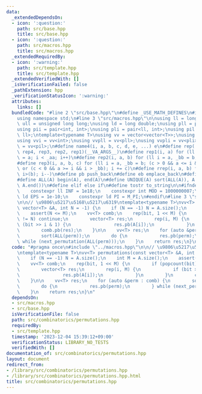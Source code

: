 ```yaml
---
data:
  _extendedDependsOn:
  - icon: ':question:'
    path: src/base.hpp
    title: src/base.hpp
  - icon: ':question:'
    path: src/macros.hpp
    title: src/macros.hpp
  _extendedRequiredBy:
  - icon: ':warning:'
    path: src/template.hpp
    title: src/template.hpp
  _extendedVerifiedWith: []
  _isVerificationFailed: false
  _pathExtension: hpp
  _verificationStatusIcon: ':warning:'
  attributes:
    links: []
  bundledCode: "#line 2 \"src/base.hpp\"\n#define _USE_MATH_DEFINES\n#include <bits/stdc++.h>\n\
    using namespace std;\n#line 3 \"src/macros.hpp\"\n\nusing ll = long long;\nusing\
    \ ull = unsigned long long;\nusing ld = long double;\nusing pll = pair<ll, ll>;\n\
    using pii = pair<int, int>;\nusing pli = pair<ll, int>;\nusing pil = pair<int,\
    \ ll>;\ntemplate<typename T>\nusing vv = vector<vector<T>>;\nusing vvl = vv<ll>;\n\
    using vvi = vv<int>;\nusing vvpll = vv<pll>;\nusing vvpli = vv<pli>;\nusing vvpil\
    \ = vv<pil>;\n#define name4(i, a, b, c, d, e, ...) e\n#define rep(...) name4(__VA_ARGS__,\
    \ rep4, rep3, rep2, rep1)(__VA_ARGS__)\n#define rep1(i, a) for (ll i = 0, _aa\
    \ = a; i < _aa; i++)\n#define rep2(i, a, b) for (ll i = a, _bb = b; i < _bb; i++)\n\
    #define rep3(i, a, b, c) for (ll i = a, _bb = b; (c > 0 && a <= i && i < _bb)\
    \ or (c < 0 && a >= i && i > _bb); i += c)\n#define rrep(i, a, b) for (ll i=(a);\
    \ i>(b); i--)\n#define pb push_back\n#define eb emplace_back\n#define mkp make_pair\n\
    #define ALL(A) begin(A), end(A)\n#define UNIQUE(A) sort(ALL(A)), A.erase(unique(ALL(A)),\
    \ A.end())\n#define elif else if\n#define tostr to_string\n\n#ifndef CONSTANTS\n\
    \    constexpr ll INF = 1e18;\n    constexpr int MOD = 1000000007;\n    constexpr\
    \ ld EPS = 1e-10;\n    constexpr ld PI = M_PI;\n#endif\n#line 3 \"src/combinatorics/permutations.hpp\"\
    \n\n// \u9806\u5217\u5168\u5217\u6319\ntemplate<typename T>\nvv<T> permutations(const\
    \ vector<T> &A, int N = -1) {\n    if (N == -1) N = A.size();\n    int M = A.size();\n\
    \    assert(N <= M);\n    vv<T> comb;\n    rep(bit, 1 << M) {\n        if (popcount(bit)\
    \ != N) continue;\n        vector<T> res;\n        rep(i, M) {\n            if\
    \ (bit >> i & 1) {\n                res.pb(A[i]);\n            }\n        }\n\
    \        comb.pb(res);\n    }\n\n    vv<T> res;\n    for (auto &perm : comb) {\n\
    \        sort(ALL(perm));\n        do {\n            res.pb(perm);\n        }\
    \ while (next_permutation(ALL(perm)));\n    }\n    return res;\n}\n"
  code: "#pragma once\n#include \"../macros.hpp\"\n\n// \u9806\u5217\u5168\u5217\u6319\
    \ntemplate<typename T>\nvv<T> permutations(const vector<T> &A, int N = -1) {\n\
    \    if (N == -1) N = A.size();\n    int M = A.size();\n    assert(N <= M);\n\
    \    vv<T> comb;\n    rep(bit, 1 << M) {\n        if (popcount(bit) != N) continue;\n\
    \        vector<T> res;\n        rep(i, M) {\n            if (bit >> i & 1) {\n\
    \                res.pb(A[i]);\n            }\n        }\n        comb.pb(res);\n\
    \    }\n\n    vv<T> res;\n    for (auto &perm : comb) {\n        sort(ALL(perm));\n\
    \        do {\n            res.pb(perm);\n        } while (next_permutation(ALL(perm)));\n\
    \    }\n    return res;\n}\n"
  dependsOn:
  - src/macros.hpp
  - src/base.hpp
  isVerificationFile: false
  path: src/combinatorics/permutations.hpp
  requiredBy:
  - src/template.hpp
  timestamp: '2023-12-04 15:39:12+09:00'
  verificationStatus: LIBRARY_NO_TESTS
  verifiedWith: []
documentation_of: src/combinatorics/permutations.hpp
layout: document
redirect_from:
- /library/src/combinatorics/permutations.hpp
- /library/src/combinatorics/permutations.hpp.html
title: src/combinatorics/permutations.hpp
---
```

